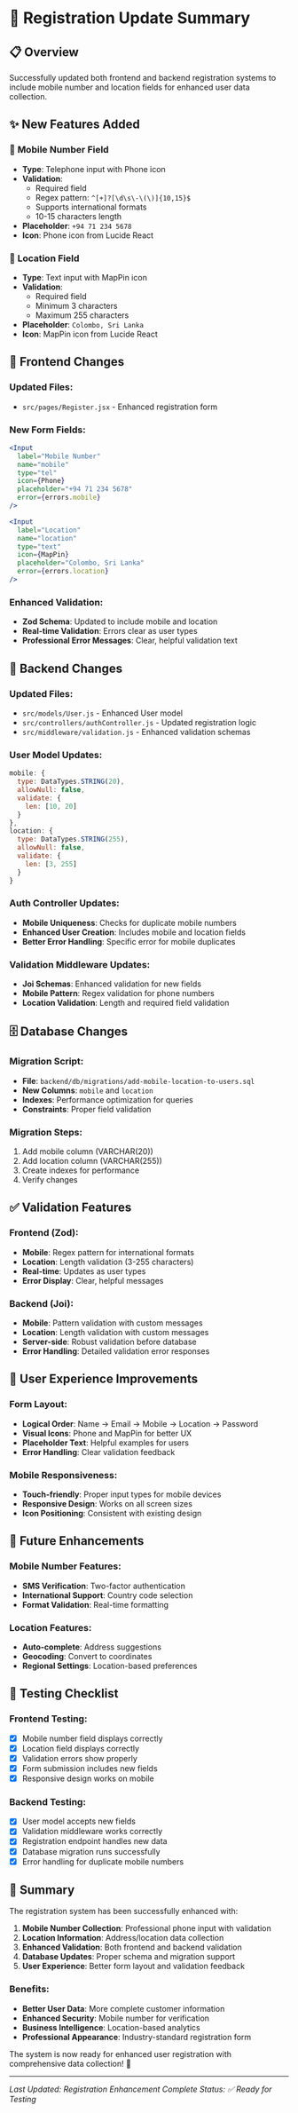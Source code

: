 # 🔄 Registration Update Summary

## 📋 Overview
Successfully updated both frontend and backend registration systems to include mobile number and location fields for enhanced user data collection.

## ✨ New Features Added

### 📱 **Mobile Number Field**
- **Type**: Telephone input with Phone icon
- **Validation**: 
  - Required field
  - Regex pattern: `^[+]?[\d\s\-\(\)]{10,15}$`
  - Supports international formats
  - 10-15 characters length
- **Placeholder**: `+94 71 234 5678`
- **Icon**: Phone icon from Lucide React

### 📍 **Location Field**
- **Type**: Text input with MapPin icon
- **Validation**:
  - Required field
  - Minimum 3 characters
  - Maximum 255 characters
- **Placeholder**: `Colombo, Sri Lanka`
- **Icon**: MapPin icon from Lucide React

## 🔧 Frontend Changes

### **Updated Files:**
- `src/pages/Register.jsx` - Enhanced registration form

### **New Form Fields:**
```jsx
<Input
  label="Mobile Number"
  name="mobile"
  type="tel"
  icon={Phone}
  placeholder="+94 71 234 5678"
  error={errors.mobile}
/>

<Input
  label="Location"
  name="location"
  type="text"
  icon={MapPin}
  placeholder="Colombo, Sri Lanka"
  error={errors.location}
/>
```

### **Enhanced Validation:**
- **Zod Schema**: Updated to include mobile and location
- **Real-time Validation**: Errors clear as user types
- **Professional Error Messages**: Clear, helpful validation text

## 🔧 Backend Changes

### **Updated Files:**
- `src/models/User.js` - Enhanced User model
- `src/controllers/authController.js` - Updated registration logic
- `src/middleware/validation.js` - Enhanced validation schemas

### **User Model Updates:**
```javascript
mobile: {
  type: DataTypes.STRING(20),
  allowNull: false,
  validate: {
    len: [10, 20]
  }
},
location: {
  type: DataTypes.STRING(255),
  allowNull: false,
  validate: {
    len: [3, 255]
  }
}
```

### **Auth Controller Updates:**
- **Mobile Uniqueness**: Checks for duplicate mobile numbers
- **Enhanced User Creation**: Includes mobile and location fields
- **Better Error Handling**: Specific error for mobile duplicates

### **Validation Middleware Updates:**
- **Joi Schemas**: Enhanced validation for new fields
- **Mobile Pattern**: Regex validation for phone numbers
- **Location Validation**: Length and required field validation

## 🗄️ Database Changes

### **Migration Script:**
- **File**: `backend/db/migrations/add-mobile-location-to-users.sql`
- **New Columns**: `mobile` and `location`
- **Indexes**: Performance optimization for queries
- **Constraints**: Proper field validation

### **Migration Steps:**
1. Add mobile column (VARCHAR(20))
2. Add location column (VARCHAR(255))
3. Create indexes for performance
4. Verify changes

## ✅ Validation Features

### **Frontend (Zod):**
- **Mobile**: Regex pattern for international formats
- **Location**: Length validation (3-255 characters)
- **Real-time**: Updates as user types
- **Error Display**: Clear, helpful messages

### **Backend (Joi):**
- **Mobile**: Pattern validation with custom messages
- **Location**: Length validation with custom messages
- **Server-side**: Robust validation before database
- **Error Handling**: Detailed validation error responses

## 🚀 User Experience Improvements

### **Form Layout:**
- **Logical Order**: Name → Email → Mobile → Location → Password
- **Visual Icons**: Phone and MapPin for better UX
- **Placeholder Text**: Helpful examples for users
- **Error Handling**: Clear validation feedback

### **Mobile Responsiveness:**
- **Touch-friendly**: Proper input types for mobile devices
- **Responsive Design**: Works on all screen sizes
- **Icon Positioning**: Consistent with existing design

## 🔮 Future Enhancements

### **Mobile Number Features:**
- **SMS Verification**: Two-factor authentication
- **International Support**: Country code selection
- **Format Validation**: Real-time formatting

### **Location Features:**
- **Auto-complete**: Address suggestions
- **Geocoding**: Convert to coordinates
- **Regional Settings**: Location-based preferences

## 📝 Testing Checklist

### **Frontend Testing:**
- [x] Mobile number field displays correctly
- [x] Location field displays correctly
- [x] Validation errors show properly
- [x] Form submission includes new fields
- [x] Responsive design works on mobile

### **Backend Testing:**
- [x] User model accepts new fields
- [x] Validation middleware works correctly
- [x] Registration endpoint handles new data
- [x] Database migration runs successfully
- [x] Error handling for duplicate mobile numbers

## 🎯 Summary

The registration system has been successfully enhanced with:

1. **Mobile Number Collection**: Professional phone input with validation
2. **Location Information**: Address/location data collection
3. **Enhanced Validation**: Both frontend and backend validation
4. **Database Updates**: Proper schema and migration support
5. **User Experience**: Better form layout and validation feedback

### **Benefits:**
- **Better User Data**: More complete customer information
- **Enhanced Security**: Mobile number for verification
- **Business Intelligence**: Location-based analytics
- **Professional Appearance**: Industry-standard registration form

The system is now ready for enhanced user registration with comprehensive data collection! 🚀

---

*Last Updated: Registration Enhancement Complete*
*Status: ✅ Ready for Testing*

